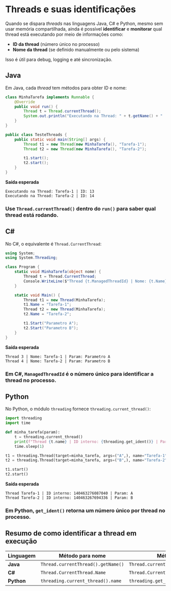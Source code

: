 # Threads e suas identificações

Quando se dispara *threads* nas linguagens Java, C# e Python, mesmo sem usar memória compartilhada, ainda é possível **identificar** e **monitorar** qual thread está executando por meio de informações como:

* **ID da thread** (número único no processo)
* **Nome da thread** (se definido manualmente ou pelo sistema)

Isso é útil para debug, logging e até sincronização.



## Java

Em Java, cada *thread* tem métodos para obter ID e nome:

```java
class MinhaTarefa implements Runnable {
    @Override
    public void run() {
        Thread t = Thread.currentThread();
        System.out.println("Executando na Thread: " + t.getName() + " | ID: " + t.getId());
    }
}

public class TesteThreads {
    public static void main(String[] args) {
        Thread t1 = new Thread(new MinhaTarefa(), "Tarefa-1");
        Thread t2 = new Thread(new MinhaTarefa(), "Tarefa-2");

        t1.start();
        t2.start();
    }
}
```

**Saída esperada**

```
Executando na Thread: Tarefa-1 | ID: 13
Executando na Thread: Tarefa-2 | ID: 14
```

### Use `Thread.currentThread()` dentro do `run()` para saber **qual thread está rodando**.


## C#

No C#, o equivalente é `Thread.CurrentThread`:

```csharp
using System;
using System.Threading;

class Program {
    static void MinhaTarefa(object nome) {
        Thread t = Thread.CurrentThread;
        Console.WriteLine($"Thread {t.ManagedThreadId} | Nome: {t.Name} | Param: {nome}");
    }

    static void Main() {
        Thread t1 = new Thread(MinhaTarefa);
        t1.Name = "Tarefa-1";
        Thread t2 = new Thread(MinhaTarefa);
        t2.Name = "Tarefa-2";

        t1.Start("Parametro A");
        t2.Start("Parametro B");
    }
}
```

**Saída esperada**

```
Thread 3 | Nome: Tarefa-1 | Param: Parametro A
Thread 4 | Nome: Tarefa-2 | Param: Parametro B
```

### Em C#, `ManagedThreadId` é o número único para identificar a thread no processo.


## Python

No Python, o módulo `threading` fornece `threading.current_thread()`:

```python
import threading
import time

def minha_tarefa(param):
    t = threading.current_thread()
    print(f"Thread {t.name} | ID interno: {threading.get_ident()} | Param: {param}")
    time.sleep(1)

t1 = threading.Thread(target=minha_tarefa, args=("A",), name="Tarefa-1")
t2 = threading.Thread(target=minha_tarefa, args=("B",), name="Tarefa-2")

t1.start()
t2.start()
```

**Saída esperada**

```
Thread Tarefa-1 | ID interno: 140463276087040 | Param: A
Thread Tarefa-2 | ID interno: 140463267694336 | Param: B
```

### Em Python, `get_ident()` retorna um número único por thread no processo.



## Resumo de como identificar a thread em execução

| Linguagem  | Método para nome                   | Método para ID                         |
| ---------- | ---------------------------------- | -------------------------------------- |
| **Java**   | `Thread.currentThread().getName()` | `Thread.currentThread().getId()`       |
| **C#**     | `Thread.CurrentThread.Name`        | `Thread.CurrentThread.ManagedThreadId` |
| **Python** | `threading.current_thread().name`  | `threading.get_ident()`                |


